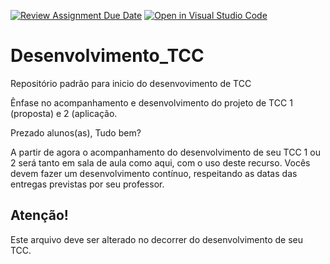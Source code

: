 [![Review Assignment Due Date](https://classroom.github.com/assets/deadline-readme-button-22041afd0340ce965d47ae6ef1cefeee28c7c493a6346c4f15d667ab976d596c.svg)](https://classroom.github.com/a/M8vuB3Dm)
[![Open in Visual Studio Code](https://classroom.github.com/assets/open-in-vscode-2e0aaae1b6195c2367325f4f02e2d04e9abb55f0b24a779b69b11b9e10269abc.svg)](https://classroom.github.com/online_ide?assignment_repo_id=20139419&assignment_repo_type=AssignmentRepo)
# Desenvolvimento_TCC
Repositório padrão para inicio do desenvovimento de TCC

Ênfase no acompanhamento e desenvolvimento do projeto de TCC 1 (proposta) e 2 (aplicação.

Prezado alunos(as), Tudo bem?

A partir de agora o acompanhamento do desenvolvimento de seu TCC 1 ou 2 será tanto em sala de aula como aqui, com o uso deste recurso. Vocês devem fazer um desenvolvimento contínuo, respeitando as datas das entregas previstas por seu professor.

## Atenção!
Este arquivo deve ser alterado no decorrer do desenvolvimento de seu TCC.
